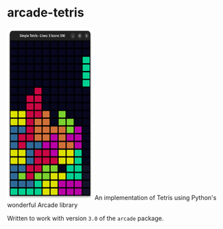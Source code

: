 # arcade-tetris
<img src="screenshot.png" alt="alt text" width="200" height="400">
An implementation of Tetris using Python's wonderful Arcade library

Written to work with version `3.0` of the `arcade` package.
